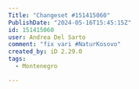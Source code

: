 ```yaml
---
Title: "Changeset #151415060"
PublishDate: "2024-05-16T15:45:15Z"
id: 151415060
user: Andrea Del Sarto
comment: "fix vari #NaturKosovo"
created_by: iD 2.29.0
tags:
  - Montenegro

---
```

